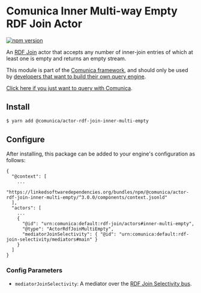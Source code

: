 # Comunica Inner Multi-way Empty RDF Join Actor

[![npm version](https://badge.fury.io/js/%40comunica%2Factor-rdf-join-inner-multi-empty.svg)](https://www.npmjs.com/package/@comunica/actor-rdf-join-inner-multi-empty)

An [RDF Join](https://github.com/comunica/comunica/tree/master/packages/bus-rdf-join) actor
that accepts any number of inner-join entries of which at least one is empty and returns an empty stream.

This module is part of the [Comunica framework](https://github.com/comunica/comunica),
and should only be used by [developers that want to build their own query engine](https://comunica.dev/docs/modify/).

[Click here if you just want to query with Comunica](https://comunica.dev/docs/query/).

## Install

```bash
$ yarn add @comunica/actor-rdf-join-inner-multi-empty
```

## Configure

After installing, this package can be added to your engine's configuration as follows:
```text
{
  "@context": [
    ...
    "https://linkedsoftwaredependencies.org/bundles/npm/@comunica/actor-rdf-join-inner-multi-empty/^3.0.0/components/context.jsonld"
  ],
  "actors": [
    ...
    {
      "@id": "urn:comunica:default:rdf-join/actors#inner-multi-empty",
      "@type": "ActorRdfJoinMultiEmpty",
      "mediatorJoinSelectivity": { "@id": "urn:comunica:default:rdf-join-selectivity/mediators#main" }
    }
  ]
}
```

### Config Parameters

* `mediatorJoinSelectivity`: A mediator over the [RDF Join Selectivity bus](https://github.com/comunica/comunica/tree/master/packages/bus-rdf-join-selectivity).
